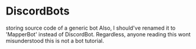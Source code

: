 ﻿# DiscordBots
storing source code of a generic bot
Also, I should've renamed it to 'MapperBot' instead of DiscordBot.
Regardless, anyone reading this wont misunderstood this is not a bot tutorial.
